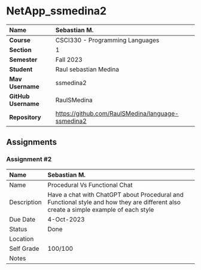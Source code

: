 # NetApp_ssmedina2

| Name | Sebastian M. |
|:---|:---|
| **Course** | CSCI330 - Programming Languages |
| **Section** | 1 |
| **Semester** | Fall 2023 |
| **Student** | Raul sebastian Medina |
| **Mav Username**            | ssmedina2 |
| **GitHub Username**         | RaulSMedina |
| **Repository**          | https://github.com/RaulSMedina/language-ssmedina2 |

## Assignments

### Assignment #2

| Name | Sebastian M. |
| :--- | :--- |
| Name | Procedural Vs Functional Chat |
| Description | Have a chat with ChatGPT about Procedural and Functional style and how they are different also create a simple example of each style |
| Due Date | 4-Oct-2023 |
| Status | Done |
| Location |  |
| Self Grade | 100/100 |
| Notes | |
